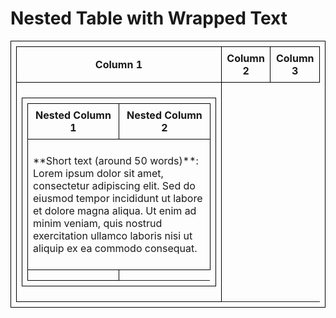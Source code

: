 # Nested Table with Wrapped Text

<style>
  table {
    width: 100%;
    border-collapse: collapse;
  }
  table, th, td {
    border: 1px solid black;
    padding: 8px;
    word-wrap: break-word;
    white-space: normal;
  }
</style>

<table>
  <tr>
    <th>Column 1</th>
    <th>Column 2</th>
    <th>Column 3</th>
  </tr>
  <tr>
    <td>
      <!-- Nested Table with Wrapped Text in First Row -->
      <table>
        <tr>
          <th>Nested Column 1</th>
          <th>Nested Column 2</th>
        </tr>
        <tr>
          <td colspan="2">
            <p>
              **Short text (around 50 words)**: Lorem ipsum dolor sit amet, consectetur adipiscing elit. Sed do eiusmod tempor incididunt ut labore et dolore magna aliqua. Ut enim ad minim veniam, quis nostrud exercitation ullamco laboris nisi ut aliquip ex ea commodo consequat.
            </p>
          </td>
        </tr>
        <tr>
          <td

